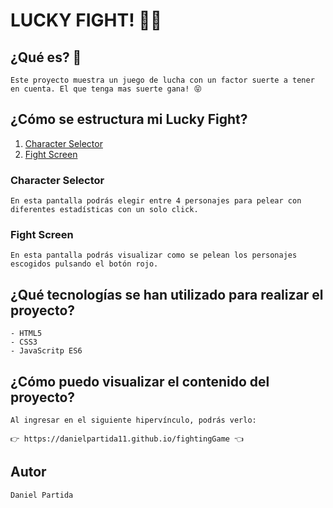 # LUCKY FIGHT! 👊💥

## ¿Qué es? 🧐

    Este proyecto muestra un juego de lucha con un factor suerte a tener en cuenta. El que tenga mas suerte gana! 😝

## ¿Cómo se estructura mi Lucky Fight?

1. [Character Selector](#character-selector)
2. [Fight Screen](#fight-screen)

### Character Selector

    En esta pantalla podrás elegir entre 4 personajes para pelear con diferentes estadísticas con un solo click.

### Fight Screen

    En esta pantalla podrás visualizar como se pelean los personajes escogidos pulsando el botón rojo.

## ¿Qué tecnologías se han utilizado para realizar el proyecto?

    - HTML5
    - CSS3
    - JavaScritp ES6

## ¿Cómo puedo visualizar el contenido del proyecto?

    Al ingresar en el siguiente hipervínculo, podrás verlo:

    👉 https://danielpartida11.github.io/fightingGame 👈

## Autor

    Daniel Partida

